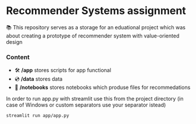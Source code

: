 # Recommender Systems assignment
📚 This repository serves as a storage for an eduational project which was about creating a prototype of recommender system with value-oriented design

### Content
* 🛠️ **/app** stores scripts for app functional  
* 💿 **/data** stores data  
* 📝 **/notebooks** stores notebooks which produse files for recommedations  

In order to run app.py with streamlit use this from the project directory (in case of Windows or custom separators use your separator istead)
```
streamlit run app/app.py
```



